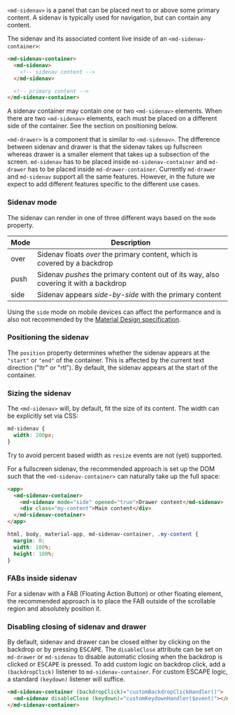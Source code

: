 `<md-sidenav>` is a panel that can be placed next to or above some primary content. A sidenav is
typically used for navigation, but can contain any content.

<!-- example(sidenav-overview) -->

The sidenav and its associated content live inside of an `<md-sidenav-container>`:
```html
<md-sidenav-container>
  <md-sidenav>
    <!-- sidenav content -->
  </md-sidenav>

  <!-- primary content -->
</md-sidenav-container>
```

A sidenav container may contain one or two `<md-sidenav>` elements. When there are two 
`<md-sidenav>` elements, each must be placed on a different side of the container.
See the section on positioning below.

`<md-drawer>` is a component that is similar to `<md-sidenav>`. 
The difference between sidenav and drawer is that the sidenav takes up fullscreen whereas drawer is a smaller element
that takes up a subsection of the screen. `md-sidenav` has to be placed inside `md-sidenav-container` and `md-drawer`
has to be placed inside `md-drawer-container`. Currently `md-drawer` and `md-sidenav` support all the same features.
However, in the future we expect to add different features specific to the different use cases.


### Sidenav mode
The sidenav can render in one of three different ways based on the `mode` property.

| Mode | Description                                                                               |
|------|-------------------------------------------------------------------------------------------|
| over | Sidenav floats _over_ the primary content, which is covered by a backdrop                 |
| push | Sidenav _pushes_ the primary content out of its way, also covering it with a backdrop     |
| side | Sidenav appears _side-by-side_ with the primary content                                   |

Using the `side` mode on mobile devices can affect the performance and is also not recommended by the
[Material Design specification](https://material.io/guidelines/patterns/navigation-drawer.html#navigation-drawer-behavior).

### Positioning the sidenav
The `position` property determines whether the sidenav appears at the `"start"` or `"end"` of the
container. This is affected by the current text direction ("ltr" or "rtl"). By default, the sidenav
appears at the start of the container.


### Sizing the sidenav
The `<md-sidenav>` will, by default, fit the size of its content. The width can be explicitly set
via CSS:

```css
md-sidenav {
  width: 200px;
}
```

Try to avoid percent based width as `resize` events are not (yet) supported.

For a fullscreen sidenav, the recommended approach is set up the DOM such that the
`<md-sidenav-container>` can naturally take up the full space:

```html
<app>
  <md-sidenav-container>
    <md-sidenav mode="side" opened="true">Drawer content</md-sidenav>
    <div class="my-content">Main content</div>
  </md-sidenav-container>
</app>
```
```css
html, body, material-app, md-sidenav-container, .my-content {
  margin: 0;
  width: 100%;
  height: 100%;
}
```

### FABs inside sidenav
For a sidenav with a FAB (Floating Action Button) or other floating element, the recommended approach is to place the FAB
outside of the scrollable region and absolutely position it.


### Disabling closing of sidenav and drawer
By default, sidenav and drawer can be closed either by clicking on the backdrop or by pressing <kbd>ESCAPE</kbd>.
The `disableClose` attribute can be set on `md-drawer` or `md-sidenav` to disable automatic closing when the backdrop
is clicked or <kbd>ESCAPE</kbd> is pressed. To add custom logic on backdrop click, add a `(backdropClick)` listener to
`md-sidenav-container`. For custom <kdb>ESCAPE</kbd> logic, a standard `(keydown)` listener will suffice.
```html
<md-sidenav-container (backdropClick)="customBackdropClickHandler()">
  <md-sidenav disableClose (keydown)="customKeydownHandler($event)"></md-sidenav>
</md-sidenav-container>
```